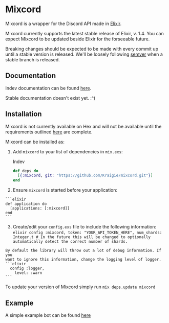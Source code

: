 # Mixcord

Mixcord is a wrapper for the Discord API made in [Elixir](http://elixir-lang.org/).

Mixcord currently supports the latest stable release of Elixir, v. 1.4. You can expect Mixcord to be updated beside Elixir for the forseeable future.

Breaking changes should be expected to be made with every commit up until a stable version is released.
We'll be loosely following [semver](http://semver.org/) when a stable branch is released.

## Documentation
Indev documentation can be found [here](https://kraigie.github.io/mixcord/).

Stable documentation doesn't exist yet. :^)

## Installation

Mixcord is not currently available on Hex and will not be available until the requirements outlined [here](https://github.com/Kraigie/mixcord/projects/1) are complete.

Mixcord can be installed as:

  1. Add `mixcord` to your list of dependencies in `mix.exs`:

      Indev
      ```elixir
      def deps do
        [{:mixcord, git: "https://github.com/Kraigie/mixcord.git"}]
      end
      ```

  2. Ensure `mixcord` is started before your application:

    ```elixir
    def application do
      [applications: [:mixcord]]
    end
    ```

  3. Create/edit your `config.exs` file to include the following information:
    ```elixir
      config :mixcord,
        token: "YOUR_API_TOKEN_HERE",
        num_shards: Integer.t # In the future this will be changed to optionally automatically detect the correct number of shards.
    ```

    By default the library will throw out a lot of debug information. If you
    want to ignore this information, change the logging level of logger.
    ```elixir
      config :logger,
        level: :warn
    ```

To update your version of Mixcord simply run `mix deps.update mixcord`

## Example
A simple example bot can be found [here](https://github.com/Kraigie/mixbot)
